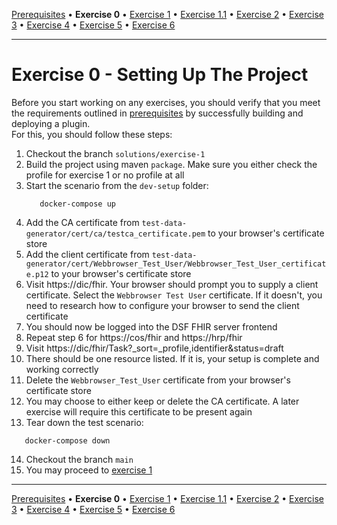 [Prerequisites](prerequisites.md) • **Exercise 0** • [Exercise 1](exercise-1.md) • [Exercise 1.1](exercise-1-1.md) • [Exercise 2](exercise-2.md) • [Exercise 3](exercise-3.md) • [Exercise 4](exercise-4.md) • [Exercise 5](exercise-5.md) • [Exercise 6](exercise-6.md)
___
# Exercise 0 - Setting Up The Project
Before you start working on any exercises, you should verify that you meet the requirements outlined in [prerequisites](prerequisites.md) by successfully building and deploying a plugin.  
For this, you should follow these steps:  
1. Checkout the branch `solutions/exercise-1`
2. Build the project using maven `package`. Make sure you either check the profile for exercise 1 or no profile at all
3. Start the scenario from the `dev-setup` folder:  
   ```shell
      docker-compose up
   ```
4. Add the CA certificate from `test-data-generator/cert/ca/testca_certificate.pem` to your browser's certificate store
5. Add the client certificate from `test-data-generator/cert/Webbrowser_Test_User/Webbrowser_Test_User_certificate.p12` to your browser's certificate store
6. Visit https://dic/fhir. Your browser should prompt you to supply a client certificate. Select the `Webbrowser Test User` certificate. If it doesn't, you need to research how to configure your browser to send the client certificate
7. You should now be logged into the DSF FHIR server frontend
8. Repeat step 6 for https://cos/fhir and https://hrp/fhir
9. Visit https://dic/fhir/Task?_sort=_profile,identifier&status=draft
10. There should be one resource listed. If it is, your setup is complete and working correctly
11. Delete the `Webbrowser_Test_User` certificate from your browser's certificate store
12. You may choose to either keep or delete the CA certificate. A later exercise will require this certificate to be present again
13. Tear down the test scenario:
   ```shell
      docker-compose down
   ```
14. Checkout the branch `main`
15. You may proceed to [exercise 1](exercise-1.md)
___
[Prerequisites](prerequisites.md) • **Exercise 0** • [Exercise 1](exercise-1.md) • [Exercise 1.1](exercise-1-1.md) • [Exercise 2](exercise-2.md) • [Exercise 3](exercise-3.md) • [Exercise 4](exercise-4.md) • [Exercise 5](exercise-5.md) • [Exercise 6](exercise-6.md)
